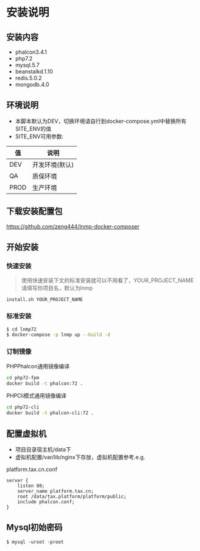 # 安装说明


## 安装内容

- phalcon3.4.1
- php7.2
- mysql.5.7
- beanstalkd.1.10
- redis.5.0.2
- mongodb.4.0

## 环境说明

- 本脚本默认为DEV，切换环境请自行到docker-compose.yml中替换所有SITE_ENV的值
- SITE_ENV可用参数:

| 值    | 说明           |
|-------|----------------|
|  DEV  | 开发环境(默认) |
|  QA   | 质保环境       |
|  PROD | 生产环境       |

## 下载安装配置包

https://github.com/zeng444/lnmp-docker-composer

## 开始安装

### 快速安装

> 使用快速安装下文的标准安装就可以不用看了，YOUR_PROJECT_NAME请填写你项目名，默认为lnmp

```
install.sh YOUR_PROJECT_NAME
```

### 标准安装

```bash
$ cd lnmp72
$ docker-compose -p lnmp up --build -d
```
### 订制镜像

PHPPhalcon通用镜像编译

```bash
cd php72-fpm
docker build -t phalcon:72 .
```

PHPCli模式通用镜像编译

```bash
cd php72-cli
docker build -t phalcon-cli:72 .
```

## 配置虚拟机

- 项目目录宿主机/data下
- 虚拟机配置/var/lib/nginx下存放，虚拟机配置参考.e.g.

platform.tax.cn.conf

```
server {
    listen 80;
    server_name platform.tax.cn;
    root /data/tax.platform/platform/public;
    include phalcon.conf;
}
```

## Mysql初始密码

```
$ mysql -uroot -proot
```
